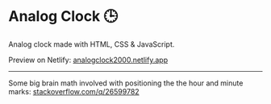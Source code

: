 # Analog Clock 🕒

Analog clock made with HTML, CSS & JavaScript.

Preview on Netlify: [analogclock2000.netlify.app](https://analogclock2000.netlify.app/)

---

Some big brain math involved with positioning the the hour and minute marks: [stackoverflow.com/q/26599782](https://stackoverflow.com/q/26599782)
